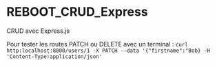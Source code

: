 # REBOOT_CRUD_Express
CRUD avec Express.js

Pour tester les routes PATCH ou DELETE avec un terminal : 
```curl http:localhost:8000/users/1 -X PATCH --data '{"firstname":"Bob} -H 'Content-Type:application/json'```
